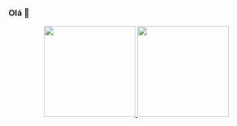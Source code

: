 ### Olá 👋

<div align="center">
  <a href="https://github.com/migueldsp">
  <img height="180em" src="https://github-readme-stats.vercel.app/api?username=migueldsp&show_icons=true&theme=dark&include_all_commits=true&count_private=true"/>
  <img height="180em" src="https://github-readme-stats.vercel.app/api/top-langs/?username=migueldsp&layout=compact&langs_count=7&theme=dark"/>
</div>

<!--
**migueldsp/migueldsp** is a ✨ _special_ ✨ repository because its `README.md` (this file) appears on your GitHub profile.

Here are some ideas to get you started:

- 🔭 I’m currently working on ...
- 🌱 I’m currently learning ...
- 👯 I’m looking to collaborate on ...
- 🤔 I’m looking for help with ...
- 💬 Ask me about ...
- 📫 How to reach me: ...
- 😄 Pronouns: ...
- ⚡ Fun fact: ...
-->
